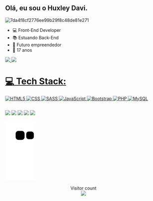 ## Olá, eu sou o Huxley Davi.

![7da4f8cf2776ee99b29f8c48de81e271](https://user-images.githubusercontent.com/40921734/157924952-f325cfca-b106-4916-977b-c7d02d6eb530.gif)

- 💻 Front-End Developer
- 📚 Estuando Back-End
- 🚀 Futuro empreendedor
- 🤺 17 anos

<div align="left">
  <a href="https://github.com/huxleydavi">
  <img height="200em" src="https://github-readme-stats.vercel.app/api?username=huxleydavi&show_icons=true&theme=dark&include_all_commits=true&count_private=true"/>
  <img height="200em" src="https://github-readme-stats.vercel.app/api/top-langs/?username=huxleydavi&layout=compact&langs_count=7&theme=dark"/>
</div>

# 💻 Tech Stack:
![HTML5](https://img.shields.io/badge/html5-%23E34F26.svg?style=for-the-badge&logo=html5&logoColor=white) ![CSS](https://img.shields.io/badge/css-%23475aa6.svg?style=for-the-badge&logo=css&logoColor=white)  ![SASS](https://img.shields.io/badge/sass-%23d429f2.svg?style=for-the-badge&logo=sass&logoColor=white) ![JavaScript](https://img.shields.io/badge/javascript-%23323330.svg?style=for-the-badge&logo=javascript&logoColor=%white) ![Bootstrap](https://img.shields.io/badge/bootstrap-%23563D7C.svg?style=for-the-badge&logo=bootstrap&logoColor=white) ![PHP](https://img.shields.io/badge/php-%233b0494.svg?style=for-the-badge&logo=php&logoColor=white) ![MySQL](https://img.shields.io/badge/mysql-%23475aa6.svg?style=for-the-badge&logo=mysql&logoColor=white) 

  
  ##
  
 <div> 
    <a href="https://www.instagram.com/huxl3y_/" target="_blank"><img src="https://img.shields.io/badge/-Instagram-%23E4405F?style=for-the-badge&logo=instagram&logoColor=white" target="_blank"></a>
   <a href="https://discord.gg/uY5UMsnWYz" target="_blank"><img src="https://img.shields.io/badge/Discord-7289DA?style=for-the-badge&logo=discord&logoColor=white" target="_blank"></a>
    <a href = "https://mailto:huxdavi@gmail.com"><img src="https://img.shields.io/badge/-Gmail-%23333?style=for-the-badge&logo=gmail&logoColor=white" target="_blank"></a>
    <a href="https://www.linkedin.com/in/huxley-davi-029143259/" target="_blank"><img src="https://img.shields.io/badge/-LinkedIn-%230077B5?style=for-the-badge&logo=linkedin&logoColor=white" target="_blank"></a>
    <a href="https://twitter.com/huxk__/" target="_blank"><img src="https://img.shields.io/badge/Twitter-1DA1F2?style=for-the-badge&logo=twitter&logoColor=white"></a>
 </div>
      
![Snake animation](https://github.com/rafaballerini/rafaballerini/blob/output/github-contribution-grid-snake.svg)

<p align="center"> 
  Visitor count<br>
  <img src="https://profile-counter.glitch.me/insolitum/count.svg" />
</p>
